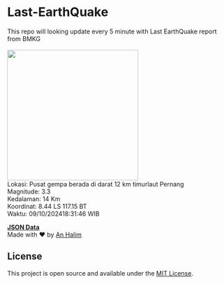# Last-EarthQuake
This repo will looking update every 5 minute with Last EarthQuake report from BMKG
<br>
<br>
<img src="https://static.bmkg.go.id/20241009183146.mmi.jpg" width="300"/>
<br>
Lokasi: Pusat gempa berada di darat 12 km timurlaut Pernang <br>
Magnitude: 3.3 <br>
Kedalaman: 14 Km <br>
Koordinat: 8.44 LS 117.15 BT <br>
Waktu: 09/10/202418:31:46 WIB <br>

<a href="./data/data.json">**JSON Data**</a>
<br>
Made with ❤️ by <a href="https://github.com/an-halim">An Halim</a>
## License

This project is open source and available under the [MIT License](LICENSE).
